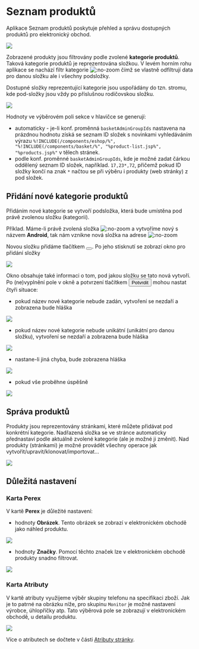 # Seznam produktů

Aplikace Seznam produktů poskytuje přehled a správu dostupných produktů pro elektronický obchod.

![](datatable.png)

Zobrazené produkty jsou filtrovány podle zvolené **kategorie produktů**. Taková kategorie produktů je reprezentována složkou. V levém horním rohu aplikace se nachází filtr kategorie ![](select.png ":no-zoom") čímž se vlastně odfiltrují data pro danou složku ale i všechny podsložky.

Dostupné složky reprezentující kategorie jsou uspořádány do tzn. stromu, kde pod-složky jsou vždy po příslušnou rodičovskou složku.

![](select-options.png)

Hodnoty ve výběrovém poli sekce v hlavičce se generují:
- automaticky - je-li konf. proměnná `basketAdminGroupIds` nastavena na prázdnou hodnotu získá se seznam ID složek s novinkami vyhledáváním výrazu `%!INCLUDE(/components/eshop/%", "%!INCLUDE(/components/basket/%", "%product-list.jsp%", "%products.jsp%"` v tělech stránek.
- podle konf. proměnné `basketAdminGroupIds`, kde je možné zadat čárkou oddělený seznam ID složek, například. `17,23*,72`, přičemž pokud ID složky končí na znak `*` načtou se při výběru i produkty (web stránky) z pod složek.

## Přidání nové kategorie produktů

Přidáním nové kategorie se vytvoří podsložka, která bude umístěna pod právě zvolenou složku (kategorii).

Příklad. Máme-li právě zvolená složka ![](select-phones.png ":no-zoom") a vytvoříme nový s názvem **Android**, tak nám vznikne nová složka na adrese ![](select-phones-android.png ":no-zoom")

Novou složku přidáme tlačítkem <button class="btn btn-sm btn-outline-secondary" type="button"><span><i class="ti ti-folder-plus" ></i></span></button>. Po jeho stisknutí se zobrazí okno pro přidání složky

![](toaster-new-folder.png)

Okno obsahuje také informaci o tom, pod jakou složku se tato nová vytvoří. Po (ne)vyplnění pole v okně a potvrzení tlačítkem <button class="btn btn-primary" type="button">Potvrdit</button> mohou nastat čtyři situace:
- pokud název nové kategorie nebude zadán, vytvoření se nezdaří a zobrazena bude hláška

![](toaster-new-folder-A.png)

- pokud název nové kategorie nebude unikátní (unikátní pro danou složku), vytvoření se nezdaří a zobrazena bude hláška

![](toaster-new-folder-B.png)

- nastane-li jiná chyba, bude zobrazena hláška

![](toaster-new-folder-A.png)

- pokud vše proběhne úspěšně

![](toaster-new-folder-C.png)

## Správa produktů

Produkty jsou reprezentovány stránkami, které můžete přidávat pod konkrétní kategorie. Nadřazená složka se ve stránce automaticky přednastaví podle aktuálně zvolené kategorie (ale je možné ji změnit). Nad produkty (stránkami) je možné provádět všechny operace jak vytvořit/upravit/klonovat/importovat...

![](new-product.png)

## Důležitá nastavení

### Karta **Perex**

V kartě **Perex** je důležité nastavení:
- hodnoty **Obrázek**. Tento obrázek se zobrazí v elektronickém obchodě jako náhled produktu.

![](new-product-image.png)

- hodnoty **Značky**. Pomocí těchto značek lze v elektronickém obchodě produkty snadno filtrovat.

![](new-product-perex.png)

### Karta Atributy

V kartě atributy využijeme výběr skupiny telefonu na specifikaci zboží. Jak je to patrné na obrázku níže, pro skupinu `Monitor` je možné nastavení výrobce, úhlopříčky atp. Tato výběrová pole se zobrazují v elektronickém obchodě, u detailu produktu.

![](new-product-attr.png)

Více o atributech se dočtete v části [Atributy stránky](../../../webpages/doc-attributes/README.md).
